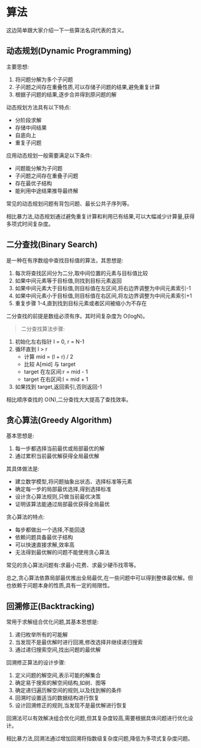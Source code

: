 # 算法

这边简单跟大家介绍一下一些算法名词代表的含义。

## 动态规划(Dynamic Programming)

<span class="cor-tip">主要思想:</span>

1. 将问题分解为多个子问题
2. 子问题之间存在重叠性质,可以存储子问题的结果,避免重复计算
3. 根据子问题的结果,逐步合并得到原问题的解

<span class="cor-tip">动态规划方法具有以下特点:</span>

- 分阶段求解
- 存储中间结果
- 自底向上
- 重复子问题

<span class="cor-tip">应用动态规划一般需要满足以下条件:</span>

- 问题能分解为子问题
- 子问题之间存在重叠子问题
- 存在最优子结构
- 能利用中途结果推导最终解

<span class="cor-pr">常见的动态规划问题有背包问题、最长公共子序列等。</span>

<span class="cor-da">相比暴力法,动态规划通过避免重复计算和利用已有结果,可以大幅减少计算量,获得多项式时间复杂度。</span>

## 二分查找(Binary Search)

<span class="cor-tip">是一种在有序数组中查找目标值的算法，其思想是:</span>

1. 每次将查找区间分为二分,取中间位置的元素与目标值比较
2. 如果中间元素等于目标值,则找到目标元素返回
3. 如果中间元素大于目标值,则目标值在左区间,将右边界调整为中间元素索引-1
4. 如果中间元素小于目标值,则目标值在右区间,将左边界调整为中间元素索引+1
5. 重复步骤 1-4,直到找到目标元素或者区间被缩小为不存在

<span class="cor-tip">二分查找的前提是数组必须有序。其时间复杂度为 O(logN)。</span>

> 二分查找算法步骤:

1. 初始化左右指针 l = 0, r = N-1
2. 循环直到 l > r
   - 计算 mid = (l + r) / 2
   - 比较 A[mid] 与 target
   - target 在左区间:r = mid - 1
   - target 在右区间:l = mid + 1
3. 如果找到 target,返回索引,否则返回-1

<span class="cor-da">相比顺序查找的 O(N),二分查找大大提高了查找效率。</span>

## 贪心算法(Greedy Algorithm)

<span class="cor-tip">基本思想是:</span>

1. 每一步都选择当前最优或局部最优的解
2. 通过累积当前最优解获得全局最优解

<span class="cor-tip">其具体做法是:</span>

- 建立数学模型,将问题抽象出状态、选择标准等元素
- 确定每一步的局部最优选择,得到选择标准
- 设计贪心算法规则,只做当前最优决策
- 证明该算法能通过局部最优获得全局最优

<span class="cor-tip">贪心算法的特点:</span>

- 每步都做出一个选择,不能回退
- 依赖问题具备最优子结构
- 可以快速直接求解,效率高
- 无法得到最优解的问题不能使用贪心算法

<span class="cor-pr">常见的贪心算法问题有:求最小花费、求最少硬币找零等。</span>

<span class="cor-da">总之,贪心算法依靠局部最优推出全局最优,在一些问题中可以得到整体最优解。但也依赖于问题本身的性质,具有一定的局限性。</span>

## 回溯修正(Backtracking)

<span class="cor-tip">常用于求解组合优化问题,其基本思想是:</span>

1. 递归枚举所有的可能解
2. 当发现不是最优解时进行回溯,修改选择并继续递归搜索
3. 通过递归搜索空间,找出问题的最优解

<span class="cor-tip">回溯修正算法的设计步骤:</span>

1. 定义问题的解空间,表示可能的解集合
2. 确定易于搜索的解空间结构,如树、图等
3. 确定递归遍历解空间的规则,以及找到解的条件
4. 回溯时设置适当的数据结构进行恢复
5. 设计回溯修正的规则,当发现不是最优解进行恢复

<span class="cor-pr">回溯法可以有效解决组合优化问题,但其复杂度较高,需要根据具体问题进行优化设计。</span>

<span class="cor-da">相比暴力法,回溯法通过增加回溯将指数级复杂度问题,降低为多项式复杂度问题。</span>
